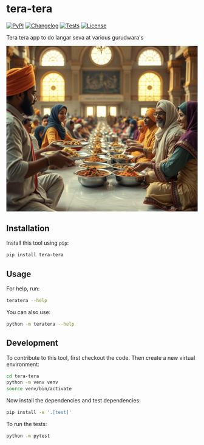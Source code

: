 # tera-tera

[![PyPI](https://img.shields.io/pypi/v/tera-tera.svg)](https://pypi.org/project/tera-tera/)
[![Changelog](https://img.shields.io/github/v/release/sukhbinder/tera-tera?include_prereleases&label=changelog)](https://github.com/sukhbinder/tera-tera/releases)
[![Tests](https://github.com/sukhbinder/tera-tera/actions/workflows/test.yml/badge.svg)](https://github.com/sukhbinder/tera-tera/actions/workflows/test.yml)
[![License](https://img.shields.io/badge/license-Apache%202.0-blue.svg)](https://github.com/sukhbinder/tera-tera/blob/master/LICENSE)

Tera tera app to do langar seva at various gurudwara's

![Gurudwara Langar Seva](langar.png)

## Installation

Install this tool using `pip`:
```bash
pip install tera-tera
```
## Usage

For help, run:
```bash
teratera --help
```
You can also use:
```bash
python -m teratera --help
```
## Development

To contribute to this tool, first checkout the code. Then create a new virtual environment:
```bash
cd tera-tera
python -m venv venv
source venv/bin/activate
```
Now install the dependencies and test dependencies:
```bash
pip install -e '.[test]'
```
To run the tests:
```bash
python -m pytest
```
